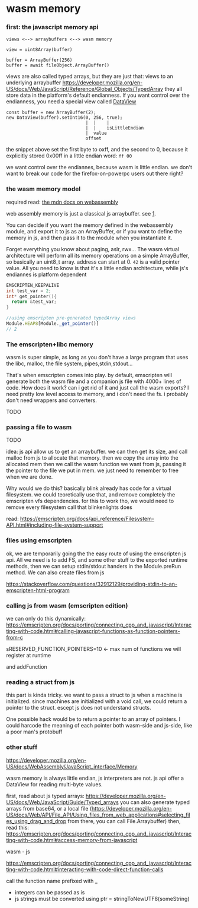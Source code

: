 
# wasm memory

### first: the javascript memory api

    views <--> arraybuffers <--> wasm memory

    view = uint8Array(buffer)

    buffer = ArrayBuffer(256)
    buffer = await fileObject.ArrayBuffer()

views are also called typed arrays, but they are just that:
views to an underlying arraybuffer
https://developer.mozilla.org/en-US/docs/Web/JavaScript/Reference/Global_Objects/TypedArray
they all store data in the platform's default endianness.
If you want control over the endianness, you need a 
special view called [DataView](https://developer.mozilla.org/en-US/docs/Web/JavaScript/Reference/Global_Objects/DataView)

    const buffer = new ArrayBuffer(2);
    new DataView(buffer).setInt16(0, 256, true);
                                  |  |    |
                                  |  |    isLittleEndian
                                  |  value
                                  offset

the snippet above set the first byte to oxff, and the second to 0,
because it explicitly stored 0x00ff in a little endian word: `ff 00`

we want control over the endiannes, because wasm is little endian.
we don't want to break our code for the firefox-on-powerpc users
out there right?

### the wasm memory model

required read: [the mdn docs on webassembly](https://developer.mozilla.org/en-US/docs/WebAssembly/Using_the_JavaScript_API)

web assembly memory is just a classical js arraybuffer. see [1](https://developer.mozilla.org/en-US/docs/WebAssembly/JavaScript_interface/Memory).

You can decide if you want the memory defined in the webassembly module, and export it to js
as an ArrayBuffer,
or if you want to define the memory in js, and then pass it to the module when you instantiate it.

Forget everything you know about paging, aslr, rwx...
The wasm virtual architecture will perform all its memory operations on 
a simple ArrayBuffer, so basically an uint8_t array.
address can start at 0. `42` is a valid pointer value.
All you need to know is that it's a little endian architecture, while js's endiannes is 
platform dependent

```c
EMSCRIPTEN_KEEPALIVE
int test_var = 2;
int* get_pointer(){
  return &test_var;
}
```

```js
//using emscripten pre-generated typedArray views
Module.HEAP8[Module._get_pointer()]
// 2

```

### The emscripten+libc memory

wasm is super simple, as long as you don't have a large program that uses the libc,
malloc, the file system, pipes,stdin,stdout...

That's when emscripten comes into play. by default, emscripten will generate
both the wasm file and a companion js file with 4000+ lines of code.
How does it work? can i get rid of it and just call the wasm exports?
I need pretty low level access to memory, and i don't need the fs. 
i probably don't need wrappers and converters.


TODO


### passing a file to wasm

TODO

idea: js api allow us to get an arraybuffer.
we can then get its size, and call malloc from js to allocate that memory.
then we copy the array into the allocated mem
then we call the wasm function we want from js, passing it the pointer to the
file we put in mem.
we just need to remember to free when we are done.

Why would we do this? basically blink already has code for a virtual filesystem.
we could teoretically use that, and remove completely the emscripten vfs dependencies.
for this to work tho, we would need to remove every filesystem call that blinkenlights does

read:
https://emscripten.org/docs/api_reference/Filesystem-API.html#including-file-system-support

### files  using emscripten

ok, we are temporarily going the the easy route of using
the emscripten js api.
All we need is to add FS, and some other stuff to
the exported runtime methods, then we can 
setup stdin/stdout handers in the Module.preRun method.
We can also create files from js

https://stackoverflow.com/questions/32912129/providing-stdin-to-an-emscripten-html-program


### calling js from wasm (emscripten edition)

we can only do this dynamically:
https://emscripten.org/docs/porting/connecting_cpp_and_javascript/Interacting-with-code.html#calling-javascript-functions-as-function-pointers-from-c

sRESERVED_FUNCTION_POINTERS=10 <- max num of functions we will register at runtime 

and addFunction

### reading a struct from js

this part is kinda tricky.
we want to pass a struct to js when a machine is 
initialized.
since machines are initialized with a void call, we could
return a pointer to the struct.
escept js does not understand structs.

One possible hack would be to return a pointer to an array
of pointers.
I could harcode the meaning of each pointer 
both wasm-side and js-side, like a poor man's protobuff






### other stuff

https://developer.mozilla.org/en-US/docs/WebAssembly/JavaScript_interface/Memory

wasm memory is always little endian, js interpreters are not.
js api offer a DataView for reading multi-byte values.

first, read about js typed arrays:
https://developer.mozilla.org/en-US/docs/Web/JavaScript/Guide/Typed_arrays
you can also generate typed arrays from base64, or a local file (https://developer.mozilla.org/en-US/docs/Web/API/File_API/Using_files_from_web_applications#selecting_files_using_drag_and_drop from there, you can call File.Arraybuffer)
then, read this:
https://emscripten.org/docs/porting/connecting_cpp_and_javascript/Interacting-with-code.html#access-memory-from-javascript

wasm - js 

https://emscripten.org/docs/porting/connecting_cpp_and_javascript/Interacting-with-code.html#interacting-with-code-direct-function-calls

call the function name prefixed with _

- integers can be passed as is
- js strings must be converted using ptr = stringToNewUTF8(someString)


